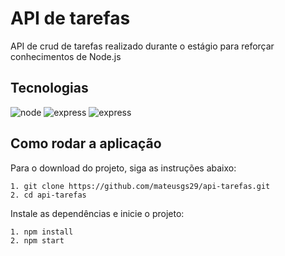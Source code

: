 # API de tarefas

API de crud de tarefas realizado durante o estágio para reforçar conhecimentos de Node.js

## Tecnologias


![node](https://img.shields.io/badge/node.js-0D1117?style=for-the-badge&logo=node.js&logoColor=white&labelColor=2e8930)
![express](https://img.shields.io/badge/express-0D1117?style=for-the-badge&logo=express&logoColor=white&labelColor=202020)
![express](https://img.shields.io/badge/sqlite-0D1117?style=for-the-badge&logo=sqlite&logoColor=white&labelColor=64b2e4)

## Como rodar a aplicação

Para o download do projeto, siga as instruções abaixo:

```
1. git clone https://github.com/mateusgs29/api-tarefas.git
2. cd api-tarefas
```

Instale as dependências e inicie o projeto:

```
1. npm install
2. npm start
```
